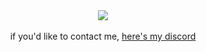 <div align="center">
   <img src="https://github.com/user-attachments/assets/555c4c11-0547-419f-b6bb-4fb9eb484983" />
   <br>
   <br>
   if you'd like to contact me, <a href="https://discord.com/users/195736618064281610">here's my discord</a>
</div>
